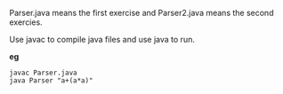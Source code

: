 Parser.java means the first exercise and Parser2.java means the second exercies.

Use javac to compile java files and use java to run.

**eg**

```
javac Parser.java
java Parser "a+(a*a)"
```

